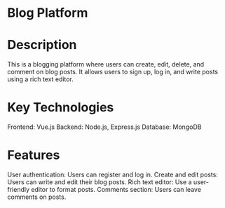 # Blog Platform

# Description

This is a blogging platform where users can create, edit, delete, and comment on blog posts. It allows users to sign up, log in, and write posts using a rich text editor.

# Key Technologies

Frontend: Vue.js
Backend: Node.js, Express.js
Database: MongoDB

# Features

User authentication: Users can register and log in.
Create and edit posts: Users can write and edit their blog posts.
Rich text editor: Use a user-friendly editor to format posts.
Comments section: Users can leave comments on posts.

